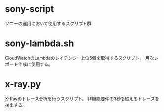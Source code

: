 # sony-script
ソニーの運用において使用するスクリプト群

# sony-lambda.sh
CloudWatchのLambdaのレイテンシー上位5個を取得するスクリプト。
月次レポート作成に使用する。

# x-ray.py
X-Rayのトレース分析を行うスクリプト。
非機能要件の3秒を超えるトレースを抽出する。
